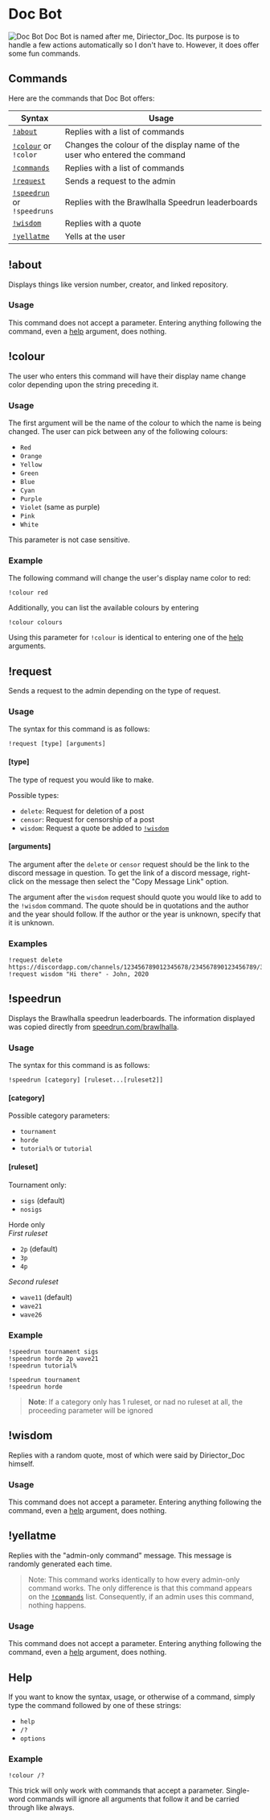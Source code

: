 # Doc Bot
![Doc Bot](https://user-images.githubusercontent.com/66105586/90851498-f0788b80-e342-11ea-8eff-e9847e6e45b2.png)
Doc Bot is named after me, Diriector_Doc. Its purpose is to handle a few actions automatically so I don't have to. However, it does offer some fun commands.

## Commands
Here are the commands that Doc Bot offers:

Syntax | Usage
-------|------
[`!about`](#about) | Replies with a list of commands
[`!colour`](#colour) or<br/>`!color` | Changes the colour of the display name of the user who entered the command
[`!commands`](#commands) | Replies with a list of commands
[`!request`](#request) | Sends a request to the admin
[`!speedrun`](#speedruns) or<br/>`!speedruns` | Replies with the Brawlhalla Speedrun leaderboards
[`!wisdom`](#wisdom) | Replies with a quote
[`!yellatme`](#yellatme) | Yells at the user

## !about
Displays things like version number, creator, and linked repository.

### Usage
This command does not accept a parameter. Entering anything following the command, even a [help](#help) argument, does nothing.

## !colour
The user who enters this command will have their display name change color depending upon the string preceding it.

### Usage
The first argument will be the name of the colour to which the name is being changed. The user can pick between any of the following colours:

* `Red`
* `Orange`
* `Yellow`
* `Green`
* `Blue`
* `Cyan`
* `Purple`
* `Violet` (same as purple)
* `Pink`
* `White`

This parameter is not case sensitive.

### Example
The following command will change the user's display name color to red:

    !colour red

Additionally, you can list the available colours by entering

    !colour colours

Using this parameter for `!colour` is identical to entering one of the [help](#help) arguments.

## !request
Sends a request to the admin depending on the type of request.

### Usage
The syntax for this command is as follows:

    !request [type] [arguments]

#### [type]
The type of request you would like to make.

Possible types:

* `delete`: Request for deletion of a post
* `censor`: Request for censorship of a post
* `wisdom`: Request a quote be added to [`!wisdom`](#wisdom)

#### [arguments]
The argument after the `delete` or `censor` request should be the link to the discord message in question. To get the link of a discord message, right-click on the message then select the "Copy Message Link" option.

The argument after the `wisdom` request should quote you would like to add to the `!wisdom` command. The quote should be in quotations and the author and the year should follow. If the author or the year is unknown, specify that it is unknown.

### Examples
    !request delete https://discordapp.com/channels/123456789012345678/234567890123456789/345678901234567890
    !request wisdom "Hi there" - John, 2020

## !speedrun
Displays the Brawlhalla speedrun leaderboards. The information displayed was copied directly from [speedrun.com/brawlhalla](https://speedrun.com/brawlhalla).

### Usage
The syntax for this command is as follows:

    !speedrun [category] [ruleset...[ruleset2]]

#### [category]
Possible category parameters:

* `tournament`
* `horde`
* `tutorial%` or `tutorial`

#### [ruleset]
Tournament only:

* `sigs` (default)
* `nosigs`

Horde only<br/>*First ruleset*

* `2p` (default)
* `3p`
* `4p`

*Second ruleset*

* `wave11` (default)
* `wave21`
* `wave26`

### Example

    !speedrun tournament sigs
    !speedrun horde 2p wave21
    !speedrun tutorial%

    !speedrun tournament
    !speedrun horde

>**Note**: If a category only has 1 ruleset, or nad no ruleset at all, the proceeding parameter will be ignored

## !wisdom
Replies with a random quote, most of which were said by Diriector_Doc himself.

### Usage
This command does not accept a parameter. Entering anything following the command, even a [help](#help) argument, does nothing.

## !yellatme
Replies with the "admin-only command" message. This message is randomly generated each time.
>Note: This command works identically to how every admin-only command works. The only difference is that this command appears on the [`!commands`](#commands) list. Consequently, if an admin uses this command, nothing happens.

### Usage
This command does not accept a parameter. Entering anything following the command, even a [help](#help) argument, does nothing.

## Help
If you want to know the syntax, usage, or otherwise of a command, simply type the command followed by one of these strings:

* `help`
* `/?`
* `options`

### Example

    !colour /?

This trick will only work with commands that accept a parameter. Single-word commands will ignore all arguments that follow it and be carried through like always.